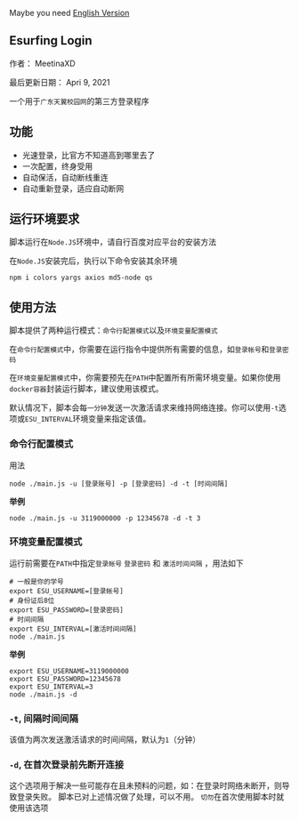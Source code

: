 Maybe you need [English Version](./README.md)


## Esurfing Login
作者： MeetinaXD

最后更新日期： Apri 9, 2021

一个用于`广东天翼校园网`的第三方登录程序

## 功能
- 光速登录，比官方不知道高到哪里去了
- 一次配置，终身受用
- 自动保活，自动断线重连
- 自动重新登录，适应自动断网


## 运行环境要求
脚本运行在`Node.JS`环境中，请自行百度对应平台的安装方法

在`Node.JS`安装完后，执行以下命令安装其余环境

``` shell
npm i colors yargs axios md5-node qs
```

## 使用方法
脚本提供了两种运行模式：`命令行配置模式`以及`环境变量配置模式`

在`命令行配置模式`中，你需要在运行指令中提供所有需要的信息，如`登录帐号`和`登录密码`

在`环境变量配置模式`中，你需要预先在`PATH`中配置所有所需环境变量。如果你使用`docker容器`封装运行脚本，建议使用该模式。

默认情况下，脚本会每`一分钟`发送一次激活请求来维持网络连接。你可以使用`-t`选项或`ESU_INTERVAL`环境变量来指定该值。

### 命令行配置模式
用法
``` shell
node ./main.js -u [登录账号] -p [登录密码] -d -t [时间间隔]
```

**举例**
``` shell
node ./main.js -u 3119000000 -p 12345678 -d -t 3
```

### 环境变量配置模式
运行前需要在`PATH`中指定`登录帐号` `登录密码` 和 `激活时间间隔` ，用法如下
``` shell
# 一般是你的学号
export ESU_USERNAME=[登录帐号]
# 身份证后8位
export ESU_PASSWORD=[登录密码]
# 时间间隔
export ESU_INTERVAL=[激活时间间隔]
node ./main.js
```

**举例**
``` shell
export ESU_USERNAME=3119000000
export ESU_PASSWORD=12345678
export ESU_INTERVAL=3
node ./main.js -d
```

### `-t`, 间隔时间间隔
该值为两次发送激活请求的时间间隔，默认为`1`（分钟）

### `-d`, 在首次登录前先断开连接
这个选项用于解决一些可能存在且未预料的问题，如：在登录时网络未断开，则导致登录失败。
脚本已对上述情况做了处理，可以不用。
`切勿`在首次使用脚本时就使用该选项
